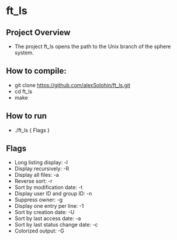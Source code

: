 # ft_ls

## Project Overview

- The project ft_ls opens the path to the Unix branch of the sphere system.

## How to compile:
- git clone https://github.com/alexSolohin/ft_ls.git
- cd ft_ls
- make

## How to run
- ./ft_ls { Flags }

## Flags
- Long listing display: -l
- Display recursively: -R
- Display all files: -a
- Reverse sort: -r
- Sort by modification date: -t
- Display user ID and group ID: -n
- Suppress owner: -g
- Display one entry per line: -1
- Sort by creation date: -U
- Sort by last access date: -a
- Sort by last status change date: -c
- Colorized output: -G
